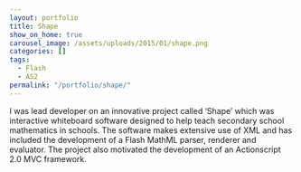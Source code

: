 ```yaml
---
layout: portfolio
title: Shape
show_on_home: true
carousel_image: /assets/uploads/2015/01/shape.png
categories: []
tags:
  - Flash
  - AS2
permalink: "/portfolio/shape/"
---
```


I was lead developer on an innovative project called ‘Shape’ which was interactive whiteboard software designed to help teach secondary school mathematics in schools. The software makes extensive use of XML and has included the development of a Flash MathML parser, renderer and evaluator. The project also motivated the development of an Actionscript 2.0 MVC framework.